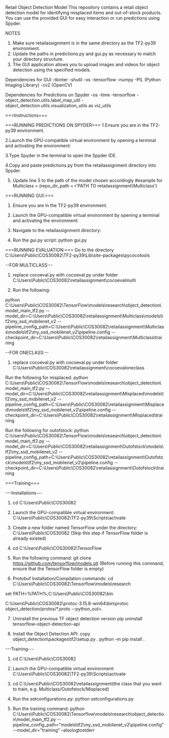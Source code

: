 Retail Object Detection Model
This repository contains a retail object detection model for identifying misplaced items and out-of-stock products. You can use the provided GUI for easy interaction or run predictions using Spyder.

NOTES
1. Make sure retailassignment is in the same directory as the TF2-py39 environment.
2. Update the paths in predictions.py and gui.py as necessary to match your directory structure.
3. The GUI application allows you to upload images and videos for object detection using the specified models.

Dependencies for GUI
-tkinter
-shutil
-os
-tensorflow
-numpy
-PIL (Python Imaging Library)
-cv2 (OpenCV)

Dependencies for Predictions on Spyder
-os
-time
-tensorflow
-object_detection.utils.label_map_util
-object_detection.utils.visualization_utils as viz_utils




===Instructions===

===RUNNING PREDICTIONS ON SPYDER===
1.Ensure you are in the TF2-py39 environment.

2.Launch the GPU-compatible virtual environment by opening a terminal and activating the environment:

3.Type Spyder in the terminal to open the Spyder IDE.

4.Copy and paste predictions.py from the retailassignment directory into Spyder.

5. Update line 5 to the path of the model chosen accordingly #example for Multiclass = (repo_dir_path = r'PATH TO retailassignment\Multiclass')




===RUNNING GUI:===
1. Ensure you are in the TF2-py39 environment.

2. Launch the GPU-compatible virtual environment by opening a terminal and activating the environment:

3. Navigate to the retailassignment directory:

4. Run the gui.py script:
python gui.py




===RUNNING EVALUATION:===
Go to the directory C:\Users\Public\COS30082\TF2-py39\Lib\site-packages\pycocotools

--FOR MULTICLASS:--
1. replace cocoeval.py with cocoeval.py under folder C:\Users\Public\COS30082\retailassignment\cocoevalmulti

2. Run the following:
 
python C:\Users\Public\COS30082\TensorFlow\models\research\object_detection\model_main_tf2.py --model_dir=C:\Users\Public\COS30082\retailassignment\Multiclass\models\tf2\my_ssd_mobilenet_v2 --pipeline_config_path=C:\Users\Public\COS30082\retailassignment\Multiclass\models\tf2\my_ssd_mobilenet_v2\pipeline.config --checkpoint_dir=C:\Users\Public\COS30082\retailassignment\Multiclass\training


--FOR ONECLASS:--
1. replace cocoeval.py with cocoeval.py under folder C:\Users\Public\COS30082\retailassignment\cocoevaloneclass

Run the following for misplaced:
python C:\Users\Public\COS30082\TensorFlow\models\research\object_detection\model_main_tf2.py --model_dir=C:\Users\Public\COS30082\retailassignment\Misplaced\models\tf2\my_ssd_mobilenet_v2 --pipeline_config_path=C:\Users\Public\COS30082\retailassignment\Misplaced\models\tf2\my_ssd_mobilenet_v2\pipeline.config --checkpoint_dir=C:\Users\Public\COS30082\retailassignment\Misplaced\training

Run the following for outofstock:
python C:\Users\Public\COS30082\TensorFlow\models\research\object_detection\model_main_tf2.py --model_dir=C:\Users\Public\COS30082\retailassignment\Outofstock\models\tf2\my_ssd_mobilenet_v2 --pipeline_config_path=C:\Users\Public\COS30082\retailassignment\Outofstock\models\tf2\my_ssd_mobilenet_v2\pipeline.config --checkpoint_dir=C:\Users\Public\COS30082\retailassignment\Outofstock\training




===Training===

---Installations---
1. cd C:\Users\Public\COS30082 
 
2. Launch the GPU-compatible virtual environment:
C:\Users\Public\COS30082\TF2-py39\Scripts\activate 

3. Create a new folder named TensorFlow under the directory: C:\Users\Public\COS30082 
(Skip this step if TensorFlow folder is already existed)

4. cd C:\Users\Public\COS30082\TensorFlow

5. Run the following command:
git clone https://github.com/tensorflow/models.git 
(Before running this command, ensure that the TensorFlow folder is empty)

6. Protobuf Installation/Compilation commands:
cd C:\Users\Public\COS30082\Tensorflow\models\research 

set PATH=%PATH%;C:\Users\Public\COS30082\bin 

C:\Users\Public\COS30082\protoc-3.15.8-win64\bin\protoc object_detection/protos/*.proto --python_out=. 

7. Uninstall the previous TF object detection version 
pip uninstall tensorflow-object-detection-api  

8. Install the Object Detection API:
copy object_detection\packages\tf2\setup.py . 
python -m pip install . 


---Training---
1. cd C:\Users\Public\COS30082 

2. Launch the GPU-compatible virtual environment:
C:\Users\Public\COS30082\TF2-py39\Scripts\activate 

3. cd C:\Users\Public\COS30082\retailassignment\(the class that you want to train, e.g. Multiclass/Outofstock/Misplaced)   

4. Run the setconfigurations.py:
python setconfigurations.py 

5. Run the training command:
python C:\Users\Public\COS30082\Tensorflow\models\research\object_detection\model_main_tf2.py --pipeline_config_path="models\tf2\my_ssd_mobilenet_v2\pipeline.config" --model_dir="training" –alsologtostderr 


